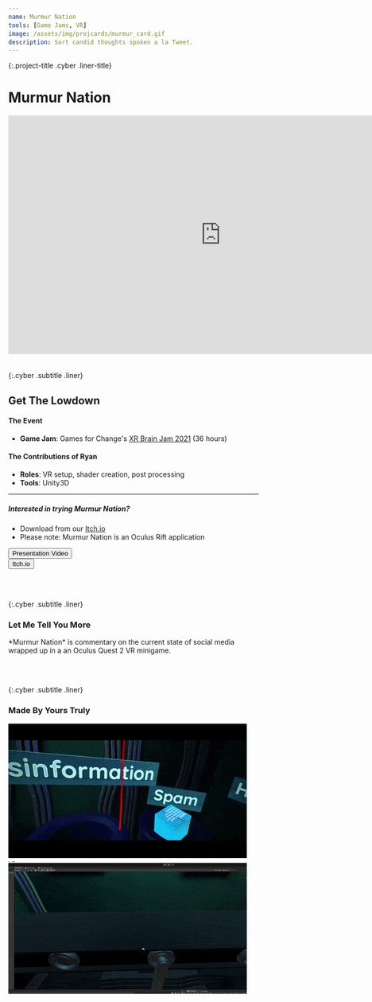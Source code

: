 ```yaml
---
name: Murmur Nation
tools: [Game Jams, VR]
image: /assets/img/projcards/murmur_card.gif
description: Sort candid thoughts spoken a la Tweet.
---
```


{:.project-title .cyber .liner-title}
# Murmur Nation

<div class="flex-container">
    <div class="flex-child vertical-center">
        <iframe width="854" height="480" class="pixel-div-enclose" src="https://www.youtube.com/embed/CfX7JOvyvUA" title="YouTube video player" frameborder="0" allow="accelerometer; autoplay; clipboard-write; encrypted-media; gyroscope; picture-in-picture" allowfullscreen></iframe>
    </div>
</div>

<br>

{:.cyber .subtitle .liner}
## Get The Lowdown
<div class="pixel-div">
    <h4 class="cyber info-subtitle">The Event</h4>
    <ul>
        <li><strong>Game Jam</strong>: Games for Change's <a href="https://itch.io/jam/xr-brain-jam/rate/1104487">XR Brain Jam 2021</a> (36 hours)</li>
    </ul>
    <h4 class="cyber info-subtitle">The Contributions of Ryan</h4>
    <ul>
        <li><strong>Roles</strong>: VR setup, shader creation, post processing</li>
        <li><strong>Tools</strong>: Unity3D</li>
    </ul>
    <hr class="inner-hr">
    <h5 class="cyber info-subtitle">Interested in trying Murmur Nation?</h5>
    <ul>
        <li>Download from our <a href="https://itch.io/jam/xr-brain-jam/rate/1104487">Itch.io</a></li>
        <li>Please note: Murmur Nation is an Oculus Rift application</li>
    </ul>
</div>

<div class="flex-container">
    <div class="flex-child vertical-center">
        <a class="no-underline" href="https://www.youtube.com/watch?v=shToU-18rn0">
            <button class="btn">
            <span class="btn__content">Presentation Video</span>
            <span class="btn__glitch"></span>
            </button>
        </a>
    </div>
    <div class="flex-child vertical-center">
        <a class="no-underline" href="https://xrbrain.itch.io/murmur-nation">
            <button class="btn">
            <span class="btn__content">Itch.io</span>
            <span class="btn__glitch"></span>
            </button>
        </a>
    </div>
</div>

<br><br>

{:.cyber .subtitle .liner}
### Let Me Tell You More
<div class="pixel-div">
    <p>
        *Murmur Nation* is commentary on the current state of social media wrapped up in a an Oculus Quest 2 VR minigame.
    </p>
</div>

<br><br>

{:.cyber .subtitle .liner}
### Made By Yours Truly
<div class="pixel-div">
    <div class="flex-container">
        <div class="flex-child vertical-center">
            <a class="no-underline" href="../assets/img/projects/murmur/mn1.gif" data-lightbox="roadtrip">
                <img class="hover cropped" src="../assets/img/projects/murmur/mn1.gif">
            </a>
        </div>
        <!-- <div class="flex-child vertical-center">
            <a class="no-underline" href="../assets/img/projects/murmur/mn2.gif" data-lightbox="roadtrip">
                <img class="hover cropped" src="../assets/img/projects/murmur/mn2.gif">
            </a>
        </div> -->
        <div class="flex-child vertical-center">
            <a class="no-underline" href="../assets/img/projects/murmur/mn3.gif" data-lightbox="roadtrip">
                <img class="hover cropped" src="../assets/img/projects/murmur/mn3.gif">
            </a>
        </div>
    </div>
</div>
<br>